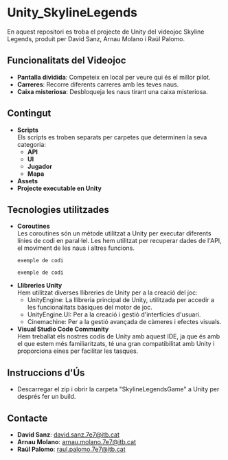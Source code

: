 
# Unity_SkylineLegends
En aquest repositori es troba el projecte de Unity del videojoc Skyline Legends, produit per David Sanz, Arnau Molano i Raúl Palomo.

## Funcionalitats del Videojoc
- **Pantalla dividida**: Competeix en local per veure qui és el millor pilot.
- **Carreres**: Recorre diferents carreres amb les teves naus.
- **Caixa misteriosa**: Desbloqueja les naus tirant una caixa misteriosa.

## Contingut
- **Scripts**  
  Els scripts es troben separats per carpetes que determinen la seva categoria:
  - **API**
  - **UI**
  - **Jugador**
  - **Mapa**
- **Assets**
- **Projecte executable en Unity**

## Tecnologies utilitzades
- **Coroutines**  
  Les coroutines són un mètode utilitzat a Unity per executar diferents línies de codi en paral·lel. Les hem utilitzat per recuperar dades de l'API, el moviment de les naus i altres funcions.
  ~~~
  exemple de codi
  ~~~
  ~~~
  exemple de codi
  ~~~
- **Llibreries Unity**  
Hem utilitzat diverses llibreries de Unity per a la creació del joc:
  - UnityEngine: La llibreria principal de Unity, utilitzada per accedir a les funcionalitats bàsiques del motor de joc.
  - UnityEngine.UI: Per a la creació i gestió d'interfícies d'usuari.
  - Cinemachine: Per a la gestió avançada de càmeres i efectes visuals.
- **Visual Studio Code Community**  
Hem treballat els nostres codis de Unity amb aquest IDE, ja que és amb el que estem més familiaritzats, té una gran compatibilitat amb Unity i proporciona eines per facilitar les tasques.

## Instruccions d'Ús
- Descarregar el zip i obrir la carpeta "SkylineLegendsGame" a Unity per després fer un build.

## Contacte
- **David Sanz**: [david.sanz.7e7@itb.cat](mailto:david.sanz.7e7@itb.cat)
- **Arnau Molano**: [arnau.molano.7e7@itb.cat](mailto:arnau.molano.7e7@itb.cat)
- **Raúl Palomo**: [raul.palomo.7e7@itb.cat](mailto:raul.palomo.7e7@itb.cat)

